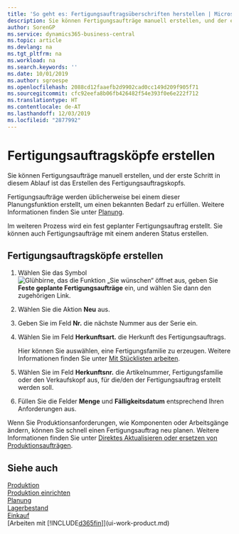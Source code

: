 ```yaml
---
title: 'So geht es: Fertigungsauftragsüberschriften herstellen | Microsoft Docs'
description: Sie können Fertigungsaufträge manuell erstellen, und der erste Schritt in diesem Ablauf ist das Erstellen des Fertigungsauftragskopfs.
author: SorenGP
ms.service: dynamics365-business-central
ms.topic: article
ms.devlang: na
ms.tgt_pltfrm: na
ms.workload: na
ms.search.keywords: ''
ms.date: 10/01/2019
ms.author: sgroespe
ms.openlocfilehash: 2088cd12faaefb2d9902cad0cc149d209f905f71
ms.sourcegitcommit: cfc92eefa8b06fb426482f54e393f0e6e222f712
ms.translationtype: HT
ms.contentlocale: de-AT
ms.lasthandoff: 12/03/2019
ms.locfileid: "2877992"
---
```

# <a name="create-production-order-headers"></a>Fertigungsauftragsköpfe erstellen
Sie können Fertigungsaufträge manuell erstellen, und der erste Schritt in diesem Ablauf ist das Erstellen des Fertigungsauftragskopfs.

Fertigungsaufträge werden üblicherweise bei einem dieser Planungsfunktion erstellt, um einen bekannten Bedarf zu erfüllen. Weitere Informationen finden Sie unter [Planung](production-planning.md).   

Im weiteren Prozess wird ein fest geplanter Fertigungsauftrag erstellt. Sie können auch Fertigungsaufträge mit einem anderen Status erstellen.  

## <a name="to-create-a-production-order-header"></a>Fertigungsauftragsköpfe erstellen  
1.  Wählen Sie das Symbol ![Glühbirne, das die Funktion „Sie wünschen“ öffnet](media/ui-search/search_small.png "Tell Me-Funktion") aus, geben Sie **Feste geplante Fertigungsaufträge** ein, und wählen Sie dann den zugehörigen Link.  
2.  Wählen Sie die Aktion **Neu** aus.  
3.  Geben Sie im Feld **Nr.** die nächste Nummer aus der Serie ein.  
4.  Wählen Sie im Feld **Herkunftsart.** die Herkunft des Fertigungsauftrags.

    Hier können Sie auswählen, eine Fertigungsfamilie zu erzeugen. Weitere Informationen finden Sie unter [Mit Stücklisten arbeiten](production-how-work-family.md).
5.  Wählen Sie im Feld **Herkunftsnr.** die Artikelnummer, Fertigungsfamilie oder den Verkaufskopf aus, für die/den der Fertigungsauftrag erstellt werden soll.  
6.  Füllen Sie die Felder **Menge** und **Fälligkeitsdatum** entsprechend Ihren Anforderungen aus.  

Wenn Sie Produktionsanforderungen, wie Komponenten oder Arbeitsgänge ändern, können Sie schnell  einen Fertigungsauftrag neu planen. Weitere Informationen finden Sie unter [Direktes Aktualisieren oder ersetzen von Produktionsaufträgen](production-how-to-replan-refresh-production-orders.md). 

## <a name="see-also"></a>Siehe auch  
[Produktion](production-manage-manufacturing.md)    
[Produktion einrichten](production-configure-production-processes.md)  
[Planung](production-planning.md)      
[Lagerbestand](inventory-manage-inventory.md)  
[Einkauf](purchasing-manage-purchasing.md)  
[Arbeiten mit [!INCLUDE[d365fin](includes/d365fin_md.md)]](ui-work-product.md)
